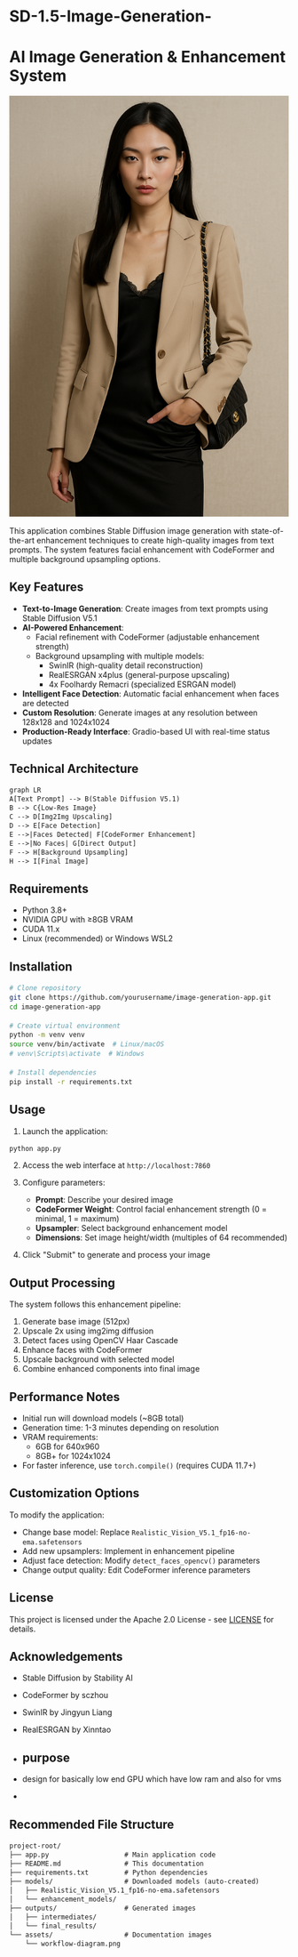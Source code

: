 # SD-1.5-Image-Generation-

# AI Image Generation & Enhancement System

![Generated Image Example](https://github.com/aryankushwaha09/SD-1.5-Image-Generation-/blob/main/file_0000000015c861f6a74219762f16e3a8_conversation_id%3D67fe5cee-49d4-8009-9a36-d05f674b3dd7%26message_id%3D1a38f8c7-b9ff-4931-8800-d656131c5c15.png) <!-- Add actual image link here -->

This application combines Stable Diffusion image generation with state-of-the-art enhancement techniques to create high-quality images from text prompts. The system features facial enhancement with CodeFormer and multiple background upsampling options.

## Key Features

- **Text-to-Image Generation**: Create images from text prompts using Stable Diffusion V5.1
- **AI-Powered Enhancement**:
  - Facial refinement with CodeFormer (adjustable enhancement strength)
  - Background upsampling with multiple models:
    - SwinIR (high-quality detail reconstruction)
    - RealESRGAN x4plus (general-purpose upscaling)
    - 4x Foolhardy Remacri (specialized ESRGAN model)
- **Intelligent Face Detection**: Automatic facial enhancement when faces are detected
- **Custom Resolution**: Generate images at any resolution between 128x128 and 1024x1024
- **Production-Ready Interface**: Gradio-based UI with real-time status updates

## Technical Architecture

```mermaid
graph LR
A[Text Prompt] --> B(Stable Diffusion V5.1)
B --> C{Low-Res Image}
C --> D[Img2Img Upscaling]
D --> E[Face Detection]
E -->|Faces Detected| F[CodeFormer Enhancement]
E -->|No Faces| G[Direct Output]
F --> H[Background Upsampling]
H --> I[Final Image]
```

## Requirements

- Python 3.8+
- NVIDIA GPU with ≥8GB VRAM
- CUDA 11.x
- Linux (recommended) or Windows WSL2

## Installation

```bash
# Clone repository
git clone https://github.com/yourusername/image-generation-app.git
cd image-generation-app

# Create virtual environment
python -m venv venv
source venv/bin/activate  # Linux/macOS
# venv\Scripts\activate  # Windows

# Install dependencies
pip install -r requirements.txt
```

## Usage

1. Launch the application:
```bash
python app.py
```

2. Access the web interface at `http://localhost:7860`

3. Configure parameters:
   - **Prompt**: Describe your desired image
   - **CodeFormer Weight**: Control facial enhancement strength (0 = minimal, 1 = maximum)
   - **Upsampler**: Select background enhancement model
   - **Dimensions**: Set image height/width (multiples of 64 recommended)

4. Click "Submit" to generate and process your image

## Output Processing

The system follows this enhancement pipeline:
1. Generate base image (512px)
2. Upscale 2x using img2img diffusion
3. Detect faces using OpenCV Haar Cascade
4. Enhance faces with CodeFormer
5. Upscale background with selected model
6. Combine enhanced components into final image

## Performance Notes

- Initial run will download models (~8GB total)
- Generation time: 1-3 minutes depending on resolution
- VRAM requirements:
  - 6GB for 640x960
  - 8GB+ for 1024x1024
- For faster inference, use `torch.compile()` (requires CUDA 11.7+)

## Customization Options

To modify the application:
- Change base model: Replace `Realistic_Vision_V5.1_fp16-no-ema.safetensors`
- Add new upsamplers: Implement in enhancement pipeline
- Adjust face detection: Modify `detect_faces_opencv()` parameters
- Change output quality: Edit CodeFormer inference parameters

## License

This project is licensed under the Apache 2.0 License - see [LICENSE](LICENSE) for details.

## Acknowledgements

- Stable Diffusion by Stability AI
- CodeFormer by sczhou
- SwinIR by Jingyun Liang
- RealESRGAN by Xinntao

- ## purpose
- design for basically low end GPU which have low ram and also for vms
- 
## Recommended File Structure
```
project-root/
├── app.py                   # Main application code
├── README.md                # This documentation
├── requirements.txt         # Python dependencies
├── models/                  # Downloaded models (auto-created)
│   ├── Realistic_Vision_V5.1_fp16-no-ema.safetensors
│   └── enhancement_models/
├── outputs/                 # Generated images
│   ├── intermediates/
│   └── final_results/
└── assets/                  # Documentation images
    └── workflow-diagram.png
```
